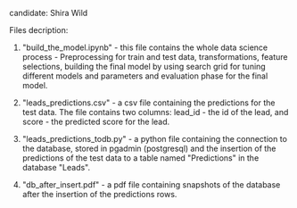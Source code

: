 
candidate: Shira Wild 

Files decription:

1. "build_the_model.ipynb" - this file contains the whole data science process - Preprocessing for train and test data, transformations, feature selections, 
building the final model by using search grid for tuning different models and parameters and evaluation phase for the final model.

2. "leads_predictions.csv" - a csv file containing the predictions for the test data. The file contains two columns: lead_id - the id of the lead, 
and score - the predicted score for the lead.

3. "leads_predictions_todb.py" - a python file containing the connection to the database, stored in pgadmin (postgresql) and the
insertion of the predictions of the test data to a table named "Predictions" in the database "Leads". 

4. "db_after_insert.pdf" - a pdf file containing snapshots of the database after the insertion of the predictions rows.

